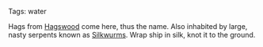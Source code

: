 Tags: water

Hags from [Hagswood](Hagswood) come here, thus the name. Also inhabited by large, nasty serpents known as [Silkwurms](Silkwurms). Wrap ship in silk, knot it to the ground. 
